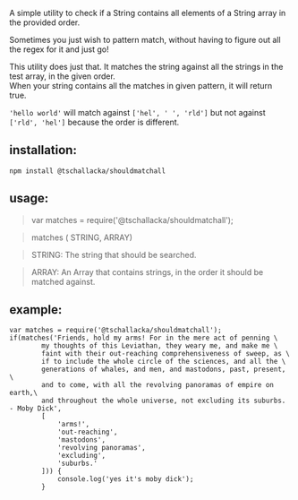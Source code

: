 A simple utility to check if a String contains all elements of a String array in the provided order.  
  
Sometimes you just wish to pattern match, without having to figure out all the regex for it and just go!  
  
This utility does just that. It matches the string against all the strings in the test array, in the given order.  
When your string contains all the matches in given pattern, it will return true.  

`'hello world'` will match against `['hel', ' ', 'rld']` but not against `['rld', 'hel']` because the order is different.

## installation:  
```
npm install @tschallacka/shouldmatchall
```     
## usage:

> var matches = require('@tschallacka/shouldmatchall');  
  
> matches ( STRING, ARRAY)  
  
> STRING: The string that should be searched.  
  
> ARRAY: An Array that contains strings, in the order it should be matched against.

## example:
```  
var matches = require('@tschallacka/shouldmatchall');
if(matches('Friends, hold my arms! For in the mere act of penning \
        my thoughts of this Leviathan, they weary me, and make me \
        faint with their out-reaching comprehensiveness of sweep, as \
        if to include the whole circle of the sciences, and all the \
        generations of whales, and men, and mastodons, past, present, \
        and to come, with all the revolving panoramas of empire on earth,\
        and throughout the whole universe, not excluding its suburbs. - Moby Dick', 
        [
            'arms!', 
            'out-reaching',
            'mastodons',
            'revolving panoramas',
            'excluding',
            'suburbs.'
        ])) {
            console.log('yes it's moby dick');
        }
```